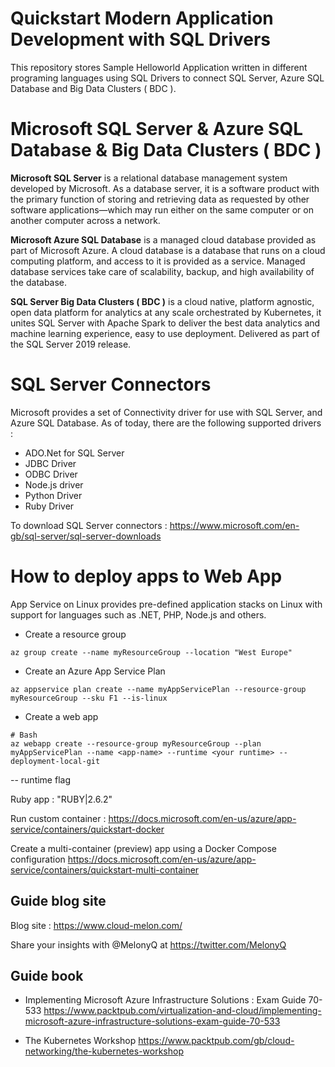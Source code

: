 # Quickstart Modern Application Development with SQL Drivers 

This repository stores Sample Helloworld Application written in different programing languages using SQL Drivers to connect SQL Server, Azure SQL Database and Big Data Clusters ( BDC ).


# Microsoft SQL Server & Azure SQL Database & Big Data Clusters ( BDC )

**Microsoft SQL Server** is a relational database management system developed by Microsoft. As a database server, it is a software product with the primary function of storing and retrieving data as requested by other software applications—which may run either on the same computer or on another computer across a network.

**Microsoft Azure SQL Database** is a managed cloud database provided as part of Microsoft Azure. A cloud database is a database that runs on a cloud computing platform, and access to it is provided as a service. Managed database services take care of scalability, backup, and high availability of the database.

**SQL Server Big Data Clusters ( BDC )** is a cloud native, platform agnostic, open data platform for analytics at any scale orchestrated by Kubernetes, it unites SQL Server with Apache Spark to deliver the best data analytics and machine learning experience, easy to use deployment. Delivered as part of the SQL Server 2019 release.


# SQL Server Connectors 

Microsoft provides a set of Connectivity driver for use with SQL Server, and Azure SQL Database. As of today, there are the following supported drivers : 

- ADO.Net for SQL Server
- JDBC Driver
- ODBC Driver
- Node.js driver
- Python Driver 
- Ruby Driver

To download SQL Server connectors : https://www.microsoft.com/en-gb/sql-server/sql-server-downloads


# How to deploy apps to Web App 

App Service on Linux provides pre-defined application stacks on Linux with support for languages such as .NET, PHP, Node.js and others. 

- Create a resource group 

```
az group create --name myResourceGroup --location "West Europe"

```

- Create an Azure App Service Plan

```
az appservice plan create --name myAppServicePlan --resource-group myResourceGroup --sku F1 --is-linux
```

- Create a web app 

```
# Bash
az webapp create --resource-group myResourceGroup --plan myAppServicePlan --name <app-name> --runtime <your runtime> --deployment-local-git
```


-- runtime flag

Ruby app : "RUBY|2.6.2" 



Run custom container : 
https://docs.microsoft.com/en-us/azure/app-service/containers/quickstart-docker

Create a multi-container (preview) app using a Docker Compose configuration
https://docs.microsoft.com/en-us/azure/app-service/containers/quickstart-multi-container


## Guide blog site 
Blog site : https://www.cloud-melon.com/

Share your insights with @MelonyQ at https://twitter.com/MelonyQ

## Guide book

- Implementing Microsoft Azure Infrastructure Solutions : Exam Guide 70-533
  https://www.packtpub.com/virtualization-and-cloud/implementing-microsoft-azure-infrastructure-solutions-exam-guide-70-533


- The Kubernetes Workshop 
  https://www.packtpub.com/gb/cloud-networking/the-kubernetes-workshop
